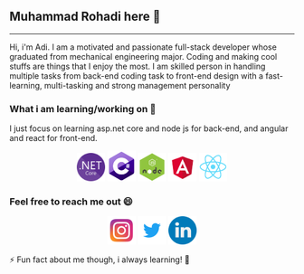 ## Muhammad Rohadi here 👋

---

Hi, i'm Adi. I am a motivated and passionate full-stack developer whose graduated from mechanical engineering major. Coding and making cool stuffs are things that I enjoy the most. I am skilled person in handling multiple tasks from back-end coding task to front-end design with a fast-learning, multi-tasking and strong management personality

### What i am learning/working on 🌱

I just focus on learning asp.net core and node js for back-end, and angular and react for front-end.

<p  align="center">
     <a href="https://docs.microsoft.com/en-us/dotnet/"><img src="./img/dotnet.png" width="50"></a>
     <a href="https://docs.microsoft.com/en-us/dotnet/csharp/"><img src="./img/csharp.png" width="50"></a>
     <a href="https://nodejs.dev/learn"><img src="./img/nodejs.png" width="50"></a>
     <a href="https://angular.io/docs"><img src="./img/angular.png" width="50"></a>
     <a href="https://reactjs.org/"><img src="./img/react.png" width="50"></a>
</p>

### Feel free to reach me out 😄

<p  align="center">
     <a href="https://www.instagram.com/mrohadiii/"><img src="./img/instagram.png" width="50"></a>
     <a href="https://twitter.com/Rohadiii"><img src="./img/twitter.png" width="50"></a>
     <a href="https://www.linkedin.com/in/muhammad-rohadi-3b5844142/"><img src="./img/linkedin.png" width="50"></a>
</p>

⚡ Fun fact about me though, i always learning! 🤔
